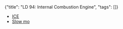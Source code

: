 {"title": "LD 94: Internal Combustion Engine", "tags": []}
* [ICE](https://ciechanow.ski/internal-combustion-engine/)
* [Slow mo](https://www.youtube.com/watch?v=xflY5uS-nnw&t=170s)

